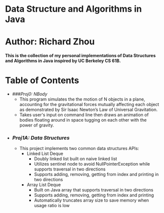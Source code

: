 # Data Structure and Algorithms in Java
# Author: Richard Zhou

#### This is the collection of my personal implementations of Data Structures and Algorithms in Java inspired by UC Berkeley CS 61B.

# Table of Contents
* ###*Proj0: NBody*
    * This program simulates the the motion of N objects in a plane, accounting for the gravitational forces mutually affecting each object as demonstrated by Sir Isaac Newton’s Law of Universal Gravitation.
    * Takes user's input on command line then draws an animation of bodies floating around in space tugging on each other with 
    the power of gravity.
* ### _Proj1A: Data Structures_ 
    * This project implements two common data structures APIs:
        * Linked List Deque
            * Doubly linked list built on naive linked list
            * Utilizes sentinel node to avoid NullPointerException while 
            supports traversal in two directions
            * Supports adding, removing, getting from index and printing in two directions
        * Array List Deque
            * Built on Java array that supports traversal in two directions
            * Supports adding, removing, getting from index and printing
            * Automatically truncates array size to save memory when usage ratio is low
            
